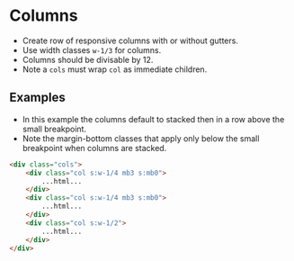 # Columns

- Create row of responsive columns with or without gutters.
- Use width classes `w-1/3` for columns.
- Columns should be divisable by 12.
- Note a `cols` must wrap `col` as immediate children.

## Examples

<div class="pa3 ba b--gray-300">
    <div class="cols">
        <div class="col s:w-1/4 mb3 s:mb0">
            <div class="bg-blue h3"></div>
        </div>
        <div class="col s:w-1/4 mb3 s:mb0">
            <div class="bg-blue h3"></div>
        </div>
        <div class="col s:w-1/2">
            <div class="bg-blue h3"></div>
        </div>
    </div>
</div>

- In this example the columns default to stacked then in a row above the small breakpoint.
- Note the margin-bottom classes that apply only below the small breakpoint when columns are stacked.

```html
<div class="cols">
    <div class="col s:w-1/4 mb3 s:mb0">
        ...html...
    </div>
    <div class="col s:w-1/4 mb3 s:mb0">
        ...html...
    </div>
    <div class="col s:w-1/2">
        ...html...
    </div>
</div>
```